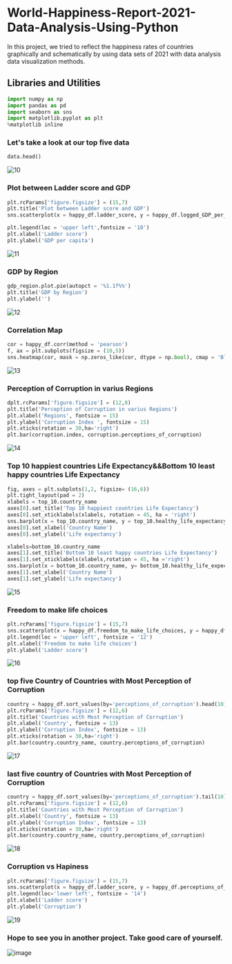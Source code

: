 # World-Happiness-Report-2021-Data-Analysis-Using-Python
In this project, we tried to reflect the happiness rates of countries graphically and schematically by using data sets of 2021 with data analysis data visualization methods.

## Libraries and Utilities

```Python
import numpy as np
import pandas as pd 
import seaborn as sns
import matplotlib.pyplot as plt
%matplotlib inline
```
### Let's take a look at our top five data

```Python
data.head()
```

![10](https://user-images.githubusercontent.com/77057546/182608946-bda080fc-ae7f-4092-827d-0741eedf08a5.png)

### Plot between Ladder score and GDP

```Python
plt.rcParams['figure.figsize'] = (15,7)
plt.title('Plot between Ladder score and GDP')
sns.scatterplot(x = happy_df.ladder_score, y = happy_df.logged_GDP_per_capita, hue = happy_df.regional_indicator, s = 200);

plt.legend(loc = 'upper left',fontsize = '10')
plt.xlabel('Ladder score')
plt.ylabel('GDP per capita')
```
![11](https://user-images.githubusercontent.com/77057546/182609628-57745652-1443-4941-998e-101afcbefbc6.png)

### GDP by Region

```Python
gdp_region.plot.pie(autopct = '%1.1f%%')
plt.title('GDP by Region')
plt.ylabel('')
```

![12](https://user-images.githubusercontent.com/77057546/182610040-44ac82eb-43ec-406b-b15b-fe94f13abbee.png)

### Correlation Map

```Python
cor = happy_df.corr(method = 'pearson')
f, ax = plt.subplots(figsize = (10,5))
sns.heatmap(cor, mask = np.zeros_like(cor, dtype = np.bool), cmap = 'Blues', square = True, ax = ax)
```
![13](https://user-images.githubusercontent.com/77057546/182610369-bbf23b2f-7122-43d1-beda-804912321104.png)

### Perception of Corruption in varius Regions

```Python
dplt.rcParams['figure.figsize'] = (12,8)
plt.title('Perception of Corruption in varius Regions')
plt.xlabel('Regions', fontsize = 15)
plt.ylabel('Corruption Index ', fontsize = 15)
plt.xticks(rotation = 30,ha='right')
plt.bar(corruption.index, corruption.perceptions_of_corruption)
```
![14](https://user-images.githubusercontent.com/77057546/182610726-4082c34d-997e-45ad-a688-362b7f3643a5.png)

### Top 10 happiest countries Life Expectancy&&Bottom 10 least happy countries Life Expectancy

```Python
fig, axes = plt.subplots(1,2, figsize= (16,6))
plt.tight_layout(pad = 2)
xlabels = top_10.country_name
axes[0].set_title('Top 10 happiest countries Life Expectancy')
axes[0].set_xticklabels(xlabels, rotation = 45, ha = 'right')
sns.barplot(x = top_10.country_name, y = top_10.healthy_life_expectancy, ax = axes[0])
axes[0].set_xlabel('Country Name')
axes[0].set_ylabel('Life expectancy')

xlabels=bottom_10.country_name
axes[1].set_title('Bottom 10 least happy countries Life Expectancy')
axes[1].set_xticklabels(xlabels,rotation = 45, ha ='right')
sns.barplot(x = bottom_10.country_name, y= bottom_10.healthy_life_expectancy, ax = axes[1])
axes[1].set_xlabel('Country Name')
axes[1].set_ylabel('Life expectancy')
```

![15](https://user-images.githubusercontent.com/77057546/182611140-e352b5f7-711c-48f3-bf8b-4f6f1d51dc52.png)

### Freedom to make life choices

```Python
plt.rcParams['figure.figsize'] = (15,7)
sns.scatterplot(x = happy_df.freedom_to_make_life_choices, y = happy_df.ladder_score, hue = happy_df.regional_indicator, s=200)
plt.legend(loc = 'upper left', fontsize = '12')
plt.xlabel('Freedom to make life choices')
plt.ylabel('Ladder score')
```
![16](https://user-images.githubusercontent.com/77057546/182611765-50789eb5-dff9-4a23-973c-7d3c53c5fe58.png)

### top five Country of Countries with Most Perception of Corruption

```Python
country = happy_df.sort_values(by='perceptions_of_corruption').head(10)
plt.rcParams['figure.figsize'] = (12,6)
plt.title('Countries with Most Perception of Corruption')
plt.xlabel('Country', fontsize = 13)
plt.ylabel('Corruption Index', fontsize = 13)
plt.xticks(rotation = 30,ha='right')
plt.bar(country.country_name, country.perceptions_of_corruption)
```
![17](https://user-images.githubusercontent.com/77057546/182613456-1594f929-a4c5-41d8-82e4-7723e6256c59.png)

### last five country of Countries with Most Perception of Corruption

```Python
country = happy_df.sort_values(by='perceptions_of_corruption').tail(10)
plt.rcParams['figure.figsize'] = (12,6)
plt.title('Countries with Most Perception of Corruption')
plt.xlabel('Country', fontsize = 13)
plt.ylabel('Corruption Index', fontsize = 13)
plt.xticks(rotation = 30,ha='right')
plt.bar(country.country_name, country.perceptions_of_corruption)
```
![18](https://user-images.githubusercontent.com/77057546/182613693-37051327-4434-45bc-9a28-9098c170923a.png)

### Corruption vs Hapiness
```Python
plt.rcParams['figure.figsize'] = (15,7)
sns.scatterplot(x = happy_df.ladder_score, y = happy_df.perceptions_of_corruption, hue=happy_df.regional_indicator, s=200)
plt.legend(loc='lower left', fontsize = '14')
plt.xlabel('Ladder score')
plt.ylabel('Corruption')
```
![19](https://user-images.githubusercontent.com/77057546/182613872-ed8ff309-b500-4024-ba7c-c97368affed9.png)

### Hope to see you in another project. Take good care of yourself.  
![image](https://user-images.githubusercontent.com/63750425/182627096-f6464148-f127-4867-94c8-b97644c8e816.png)

